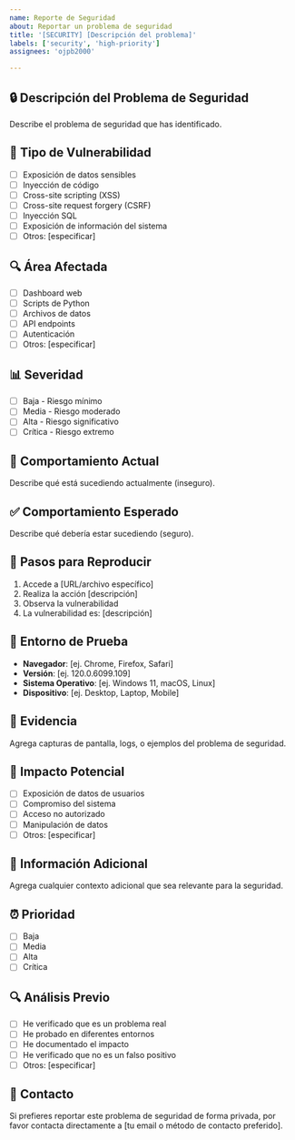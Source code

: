 ```yaml
---
name: Reporte de Seguridad
about: Reportar un problema de seguridad
title: '[SECURITY] [Descripción del problema]'
labels: ['security', 'high-priority']
assignees: 'ojpb2000'

---
```


## 🔒 Descripción del Problema de Seguridad
Describe el problema de seguridad que has identificado.

## 🚨 Tipo de Vulnerabilidad
- [ ] Exposición de datos sensibles
- [ ] Inyección de código
- [ ] Cross-site scripting (XSS)
- [ ] Cross-site request forgery (CSRF)
- [ ] Inyección SQL
- [ ] Exposición de información del sistema
- [ ] Otros: [especificar]

## 🔍 Área Afectada
- [ ] Dashboard web
- [ ] Scripts de Python
- [ ] Archivos de datos
- [ ] API endpoints
- [ ] Autenticación
- [ ] Otros: [especificar]

## 📊 Severidad
- [ ] Baja - Riesgo mínimo
- [ ] Media - Riesgo moderado
- [ ] Alta - Riesgo significativo
- [ ] Crítica - Riesgo extremo

## 🐛 Comportamiento Actual
Describe qué está sucediendo actualmente (inseguro).

## ✅ Comportamiento Esperado
Describe qué debería estar sucediendo (seguro).

## 🔧 Pasos para Reproducir
1. Accede a [URL/archivo específico]
2. Realiza la acción [descripción]
3. Observa la vulnerabilidad
4. La vulnerabilidad es: [descripción]

## 📱 Entorno de Prueba
- **Navegador**: [ej. Chrome, Firefox, Safari]
- **Versión**: [ej. 120.0.6099.109]
- **Sistema Operativo**: [ej. Windows 11, macOS, Linux]
- **Dispositivo**: [ej. Desktop, Laptop, Mobile]

## 📸 Evidencia
Agrega capturas de pantalla, logs, o ejemplos del problema de seguridad.

## 🎯 Impacto Potencial
- [ ] Exposición de datos de usuarios
- [ ] Compromiso del sistema
- [ ] Acceso no autorizado
- [ ] Manipulación de datos
- [ ] Otros: [especificar]

## 📝 Información Adicional
Agrega cualquier contexto adicional que sea relevante para la seguridad.

## ⏰ Prioridad
- [ ] Baja
- [ ] Media
- [ ] Alta
- [ ] Crítica

## 🔍 Análisis Previo
- [ ] He verificado que es un problema real
- [ ] He probado en diferentes entornos
- [ ] He documentado el impacto
- [ ] He verificado que no es un falso positivo
- [ ] Otros: [especificar]

## 📧 Contacto
Si prefieres reportar este problema de seguridad de forma privada, por favor contacta directamente a [tu email o método de contacto preferido].
